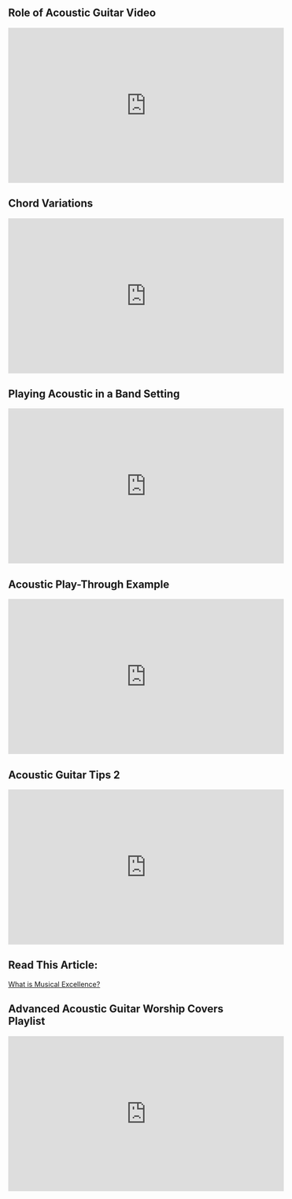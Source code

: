 ## Role of Acoustic Guitar Video
<iframe width="560" height="315" src="https://media.publit.io/file/InstrumentRoles/Role-of-Acoustic-Guitar.html?player=WMTDefault" frameborder="0" allow="accelerometer; autoplay; clipboard-write; encrypted-media; gyroscope; picture-in-picture" allowfullscreen></iframe>

## Chord Variations
<iframe width="560" height="315" src="https://media.publit.io/file/MusicalExcellence/6-Guitar-Chord-Variations-DONE.html?player=WMTDefault" frameborder="0" allow="accelerometer; autoplay; clipboard-write; encrypted-media; gyroscope; picture-in-picture" allowfullscreen></iframe>

## Playing Acoustic in a Band Setting
<iframe width="560" height="315" src="https://media.publit.io/file/MusicalExcellence/7-Playing-Acoustic-In-a-Band-Context-DONE.html?player=WMTDefault" frameborder="0" allow="accelerometer; autoplay; clipboard-write; encrypted-media; gyroscope; picture-in-picture" allowfullscreen></iframe>

## Acoustic Play-Through Example
<iframe width="560" height="315" src="https://media.publit.io/file/MusicalExcellence/8-Acoustic-Guitar-Play-Through.html?player=WMTDefault" frameborder="0" allow="accelerometer; autoplay; clipboard-write; encrypted-media; gyroscope; picture-in-picture" allowfullscreen></iframe>

## Acoustic Guitar Tips 2
<iframe width="560" height="315" src="https://media.publit.io/file/MusicalExcellence/9-Acoustic-Guitar-Tips-Pt.-2-DONE.html?player=WMTDefault" frameborder="0" allow="accelerometer; autoplay; clipboard-write; encrypted-media; gyroscope; picture-in-picture" allowfullscreen></iframe>

## Read This Article:

[What is Musical Excellence?](https://www.worshipministrytraining.com/musical-excellence-worship-team-member/)

## Advanced Acoustic Guitar Worship Covers Playlist
<iframe width="560" height="315" src="https://www.youtube-nocookie.com/embed/videoseries?si=NilTdeTZh7zUh8ml&amp;list=PLtyiEmFmGgUz-QLlT-_005jOXtuSN8m_j" title="YouTube video player" frameborder="0" allow="accelerometer; autoplay; clipboard-write; encrypted-media; gyroscope; picture-in-picture; web-share" allowfullscreen></iframe>
